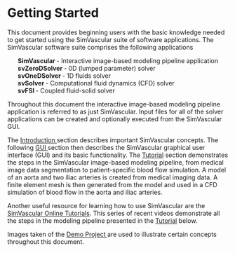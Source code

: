 ---
---

# Getting Started

This document provides beginning users with the basic knowledge needed to get started using the SimVascular suite of software
applications. The SimVascular software suite comprises the following applications

<ul style="list-style-type:none;">
  <li> <b> SimVascular </b> - Interactive image-based modeling pipeline application </li>
  <li> <b> svZeroDSolver </b> - 0D (lumped parameter) solver </li>
  <li> <b> svOneDSolver </b> - 1D fluids solver </li>
  <li> <b> svSolver </b> - Computational fluid dynamics (CFD) solver </li>
  <li> <b> svFSI </b> - Coupled fluid-solid solver </li>
</ul>

Throughout this document the interactive image-based modeling pipeline application is referred to as just SimVascular.
Input files for all of the solver applications can be created and optionally executed from the SimVascular GUI.

The <a href="#introduction"> Introduction </a> section describes important SimVascular concepts.
The following <a href="#gui"> GUI </a> section then describes the SimVascular graphical user interface (GUI) and its basic functionality.
The <a href="#tutorial"> Tutorial</a> section demonstrates the steps in the SimVascular image-based modeling pipeline,
from medical image data segmentation to patient-specific blood flow simulation. A model of an aorta and two iliac
arteries is created from medical imaging data. A finite element mesh is then generated from the model and used in a
CFD simulation of blood flow in the aorta and iliac arteries.

Another useful resource for learning how to use SimVascular are the
<a href="https://www.youtube.com/playlist?list=PL1CBZ8Wh-xvSKUsuBA4MM4Jba-psVdxXT">SimVascular Online Tutorials</a>. This series
of recent videos demonstrate all the steps in the modeling pipeline presented in the <a href="#tutorial"> Tutorial</a> below.

Images taken of the
<a href="https://simtk.org/frs/download_confirm.php/file/5113/DemoProject.zip?group_id=930"> Demo Project </a>
are used to illustrate certain concepts throughout this document.
